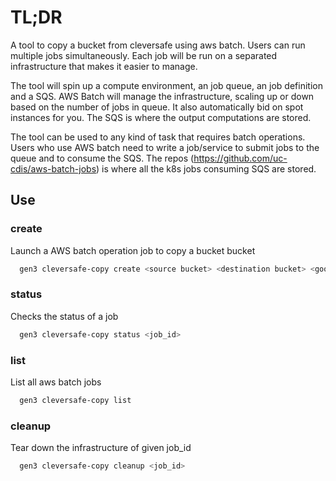 # TL;DR

A tool to copy a bucket from cleversafe using aws batch. Users can run multiple jobs simultaneously. Each job will be run on a separated infrastructure that makes it easier to manage.

The tool will spin up a compute environment, an job queue, an job definition and a SQS. AWS Batch will manage the infrastructure, scaling up or down based on the number of jobs in queue. It also automatically bid on spot instances for you. The SQS is where the output computations are stored.

The tool can be used to any kind of task that requires batch operations. Users who use AWS batch need to write a job/service to submit jobs to the queue and to consume the SQS. The repos (https://github.com/uc-cdis/aws-batch-jobs) is where all the k8s jobs consuming SQS are stored.

## Use

### create

Launch a AWS batch operation job to copy a bucket bucket

```bash
  gen3 cleversafe-copy create <source bucket> <destination bucket> <google project for requestor pays>
```


### status
Checks the status of a job

```bash
  gen3 cleversafe-copy status <job_id>
```

### list
List all aws batch jobs

```bash
  gen3 cleversafe-copy list
```

### cleanup
Tear down the infrastructure of given job_id

```bash
  gen3 cleversafe-copy cleanup <job_id>